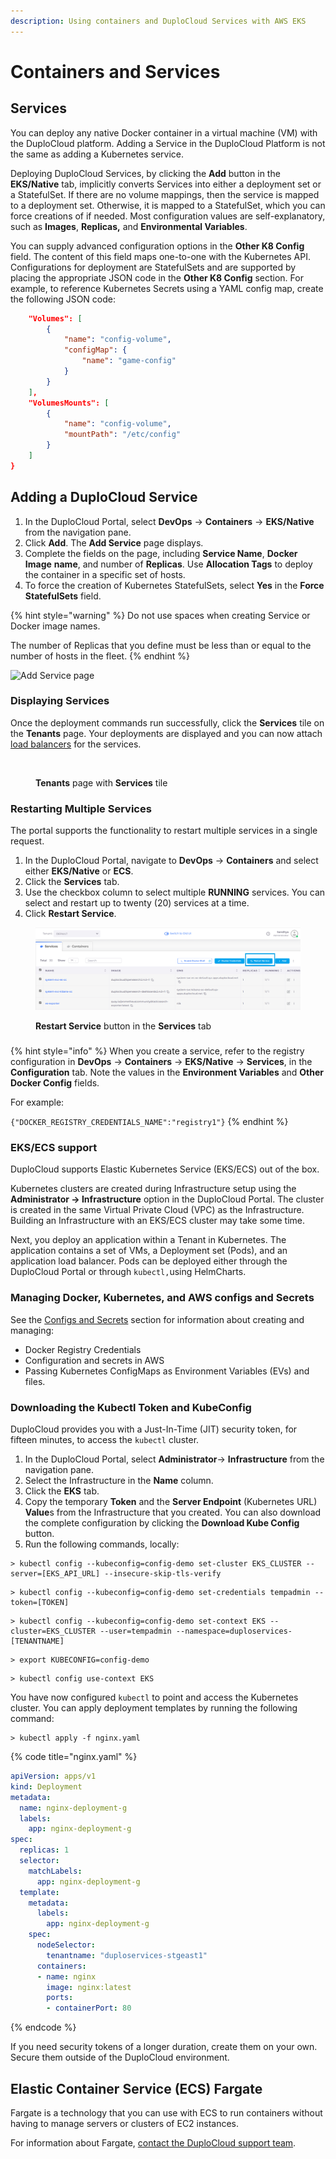 ```yaml
---
description: Using containers and DuploCloud Services with AWS EKS
---
```


# Containers and Services

## Services <a href="#5-toc-title" id="5-toc-title"></a>

You can deploy any native Docker container in a virtual machine (VM) with the DuploCloud platform. Adding a Service in the DuploCloud Platform is not the same as adding a Kubernetes service.&#x20;

Deploying DuploCloud Services, by clicking the **Add** button in the **EKS/Native** tab, implicitly converts Services into either a deployment set or a StatefulSet. If there are no volume mappings, then the service is mapped to a deployment set. Otherwise, it is mapped to a StatefulSet, which you can force creations of if needed. Most configuration values are self-explanatory, such as **Images**, **Replicas,** and **Environmental Variables**.

You can supply advanced configuration options in the **Other K8 Config** field. The content of this field maps one-to-one with the Kubernetes API. Configurations for deployment are StatefulSets and are supported by placing the appropriate JSON code in the **Other K8 Config** section. For example, to reference Kubernetes Secrets using a YAML config map, create the following JSON code:&#x20;

```json
	"Volumes": [
		{
			"name": "config-volume",
			"configMap": {
				"name": "game-config"
			}
		}
	],
	"VolumesMounts": [
		{
			"name": "config-volume",
			"mountPath": "/etc/config"
		}
	]
}
```

## Adding a DuploCloud Service

1. In the DuploCloud Portal, select **DevOps** -> **Containers** -> **EKS/Native** from the navigation pane.&#x20;
2. Click **Add**. The **Add Service** page displays.
3. Complete the fields on the page, including **Service Name**, **Docker Image** **name**, and number of **Replicas**. Use **Allocation Tags** to deploy the container in a specific set of hosts.&#x20;
4. To force the creation of Kubernetes StatefulSets, select **Yes** in the **Force StatefulSets** field.

{% hint style="warning" %}
Do not use spaces when creating Service or Docker image names.

The number of Replicas that you define must be less than or equal to the number of hosts in the fleet.
{% endhint %}

![Add Service page](../../.gitbook/assets/k8\_statefulSet\_force.png)

### Displaying Services <a href="#7-toc-title" id="7-toc-title"></a>

Once the deployment commands run successfully, click the **Services** tile on the **Tenants** page. Your deployments are displayed and you can now attach [load balancers](load-balancers.md) for the services.

<figure><img src="../../.gitbook/assets/aws_tenant_services_tile.png" alt=""><figcaption><p><strong>Tenants</strong> page with <strong>Services</strong> tile</p></figcaption></figure>

### Restarting Multiple Services <a href="#7-toc-title" id="7-toc-title"></a>

The portal supports the functionality to restart multiple services in a single request.

1. In the DuploCloud Portal, navigate to **DevOps** -> **Containers** and select either **EKS/Native** or **ECS**.&#x20;
2. Click the **Services** tab.&#x20;
3. Use the checkbox column to select multiple **RUNNING** services. You can select and restart up to twenty (20) services at a time.
4. Click **Restart Service**.

<figure><img src="../../.gitbook/assets/image (2) (7).png" alt=""><figcaption><p><strong>Restart Service</strong> button in the <strong>Services</strong> tab</p></figcaption></figure>

###

{% hint style="info" %}
When you create a service, refer to the registry configuration in **DevOps** -> **Containers** -> **EKS/Native** -> **Services**, in the **Configuration** tab. Note the values in the **Environment Variables** and **Other Docker Config** fields.&#x20;

For example:&#x20;

`{"DOCKER_REGISTRY_CREDENTIALS_NAME":"registry1"}`
{% endhint %}

### EKS/ECS support <a href="#1-toc-title" id="1-toc-title"></a>

DuploCloud supports Elastic Kubernetes Service (EKS/ECS) out of the box.&#x20;

Kubernetes clusters are created during Infrastructure setup using the **Administrator -> Infrastructure** option in the DuploCloud Portal. The cluster is created in the same Virtual Private Cloud (VPC) as the Infrastructure. Building an Infrastructure with an EKS/ECS cluster may take some time.&#x20;

Next, you deploy an application within a Tenant in Kubernetes. The application contains a set of VMs, a Deployment set (Pods), and an application load balancer. Pods can be deployed either through the DuploCloud Portal or through `kubectl,`using HelmCharts.

### Managing Docker, Kubernetes, and AWS configs and Secrets <a href="#6-toc-title" id="6-toc-title"></a>

See the [Configs and Secrets](../use-cases/passing-secrets/) section for information about creating and managing:

* Docker Registry Credentials
* Configuration and secrets in AWS
* Passing Kubernetes ConfigMaps as Environment Variables (EVs) and files.

### Downloading the Kubectl Token and KubeConfig <a href="#6-toc-title" id="6-toc-title"></a>

DuploCloud provides you with a Just-In-Time (JIT) security token, for fifteen minutes, to access the `kubectl` cluster.&#x20;

1. In the DuploCloud Portal, select **Administrator**-> **Infrastructure** from the navigation pane.&#x20;
2. Select the Infrastructure in the **Name** column.
3. Click the **EKS** tab.&#x20;
4. Copy the temporary **Token** and the **Server Endpoint** (Kubernetes URL) **Value**s from the Infrastructure that you created. You can also download the complete configuration by clicking the **Download Kube Config** button.
5. Run the following commands, locally:

```shell
> kubectl config --kubeconfig=config-demo set-cluster EKS_CLUSTER --server=[EKS_API_URL] --insecure-skip-tls-verify
```

```shell
> kubectl config --kubeconfig=config-demo set-credentials tempadmin --token=[TOKEN]
```

```shell
> kubectl config --kubeconfig=config-demo set-context EKS --cluster=EKS_CLUSTER --user=tempadmin --namespace=duploservices-[TENANTNAME]
```

```shell
> export KUBECONFIG=config-demo
```

```shell
> kubectl config use-context EKS
```

You have now configured `kubectl` to point and access the Kubernetes cluster. You can apply deployment templates by running the following command:

```shell
> kubectl apply -f nginx.yaml
```

{% code title="nginx.yaml" %}
```yaml
apiVersion: apps/v1
kind: Deployment
metadata:
  name: nginx-deployment-g
  labels:
    app: nginx-deployment-g
spec:
  replicas: 1
  selector:
    matchLabels:
      app: nginx-deployment-g
  template:
    metadata:
      labels:
        app: nginx-deployment-g
    spec:
      nodeSelector:
        tenantname: "duploservices-stgeast1"
      containers:
      - name: nginx
        image: nginx:latest
        ports:
        - containerPort: 80
```
{% endcode %}

If you need security tokens of a longer duration, create them on your own. Secure them outside of the DuploCloud environment.

## Elastic Container Service (ECS) Fargate <a href="#9-toc-title" id="9-toc-title"></a>

Fargate is a technology that you can use with ECS to run containers without having to manage servers or clusters of EC2 instances.

For information about Fargate, [contact the DuploCloud support team](https://duplocloud.com/company/contact-us/).
